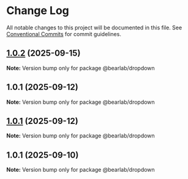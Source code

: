 # Change Log

All notable changes to this project will be documented in this file.
See [Conventional Commits](https://conventionalcommits.org) for commit guidelines.

## [1.0.2](https://github.com/hasanbala/ui-components/compare/@bearlab/dropdown@1.0.1...@bearlab/dropdown@1.0.2) (2025-09-15)

**Note:** Version bump only for package @bearlab/dropdown





## 1.0.1 (2025-09-12)

**Note:** Version bump only for package @bearlab/dropdown





## [1.0.1](https://github.com/hasanbala/ui-components/compare/@bearlab/dropdown@1.0.1...@bearlab/dropdown@1.0.1) (2025-09-12)

**Note:** Version bump only for package @bearlab/dropdown





## 1.0.1 (2025-09-10)

**Note:** Version bump only for package @bearlab/dropdown
